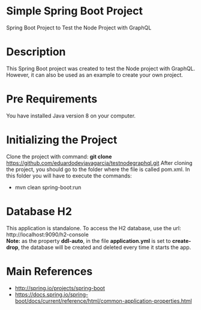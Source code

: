 # Simple Spring Boot Project
Spring Boot Project to Test the Node Project with GraphQL

# Description
This Spring Boot project was created to test the Node project with GraphQL. However, it can also be used as an example to create your own project.

# Pre Requirements
You have installed Java version 8 on your computer.

# Initializing the Project
Clone the project with command: **git clone** https://github.com/eduardodevjavagarcia/testnodegraphql.git After cloning the project, you should go to the folder where the file is called pom.xml. In this folder you will have to execute the commands:
- mvn clean spring-boot:run

# Database H2
This application is standalone. To access the H2 database, use the url: http://localhost:9090/h2-console <br />
**Note:** as the property **ddl-auto**, in the file **application.yml** is set to **create-drop**, the database will be created and deleted every time it starts the app.

# Main References
- http://spring.io/projects/spring-boot
- https://docs.spring.io/spring-boot/docs/current/reference/html/common-application-properties.html
